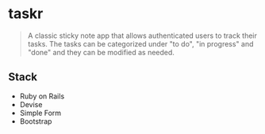 # taskr

> A classic sticky note app that allows authenticated users to track their tasks. The tasks can be categorized under "to do", "in progress" and "done" and they can be modified as needed.

## Stack
+ Ruby on Rails
+ Devise
+ Simple Form
+ Bootstrap


